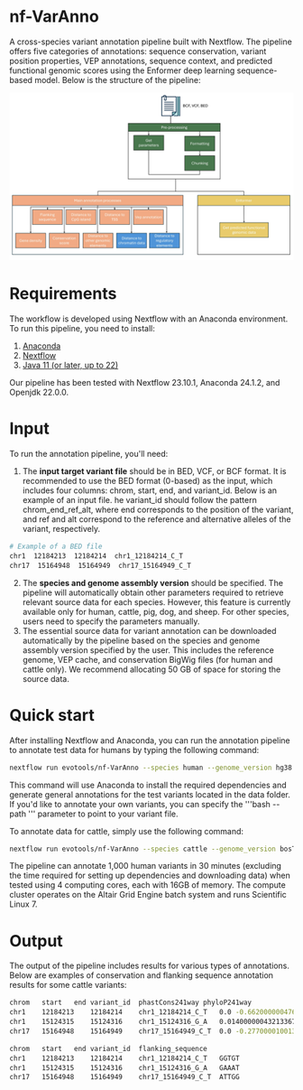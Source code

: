 # nf-VarAnno
A cross-species variant annotation pipeline built with Nextflow. The pipeline offers five categories of annotations: sequence conservation, variant position properties, VEP annotations, sequence context, and predicted functional genomic scores using the Enformer deep learning sequence-based model. Below is the structure of the pipeline:

![Pipeline structure](images/pipeline_structure.jpg)

# Requirements
The workflow is developed using Nextflow with an Anaconda environment. To run this pipeline, you need to install:
1. [Anaconda](https://www.anaconda.com/products/individual)
2. [Nextflow](https://www.nextflow.io/)
3. [Java 11 (or later, up to 22)](http://www.oracle.com/technetwork/java/javase/downloads/index.html)

Our pipeline has been tested with Nextflow 23.10.1, Anaconda 24.1.2, and Openjdk 22.0.0.

# Input
To run the annotation pipeline, you'll need:
1. The **input target variant file** should be in BED, VCF, or BCF format. It is recommended to use the BED format (0-based) as the input, which includes four columns: chrom, start, end, and variant_id. Below is an example of an input file. he variant_id should follow the pattern chrom_end_ref_alt, where end corresponds to the position of the variant, and ref and alt correspond to the reference and alternative alleles of the variant, respectively.
  ```bash
  # Example of a BED file
  chr1  12184213  12184214  chr1_12184214_C_T
  chr17  15164948  15164949  chr17_15164949_C_T
  ```
2. The **species and genome assembly version** should be specified. The pipeline will automatically obtain other parameters required to retrieve relevant source data for each species. However, this feature is currently available only for human, cattle, pig, dog, and sheep. For other species, users need to specify the parameters manually.
3. The essential source data for variant annotation can be downloaded automatically by the pipeline based on the species and genome assembly version specified by the user. This includes the reference genome, VEP cache, and conservation BigWig files (for human and cattle only). We recommend allocating 50 GB of space for storing the source data.

# Quick start
After installing Nextflow and Anaconda, you can run the annotation pipeline to annotate test data for humans by typing the following command:
```bash
nextflow run evotools/nf-VarAnno --species human --genome_version hg38
```
This command will use Anaconda to install the required dependencies and generate general annotations for the test variants located in the data folder. If you'd like to annotate your own variants, you can specify the '''bash --path ''' parameter to point to your variant file. 

To annotate data for cattle, simply use the following command:
```bash
nextflow run evotools/nf-VarAnno --species cattle --genome_version bosTau9
```
The pipeline can annotate 1,000 human variants in 30 minutes (excluding the time required for setting up dependencies and downloading data) when tested using 4 computing cores, each with 16GB of memory. The compute cluster operates on the Altair Grid Engine batch system and runs Scientific Linux 7.

# Output
The output of the pipeline includes results for various types of annotations. Below are examples of conservation and flanking sequence annotation results for some cattle variants:
```bash
chrom	start	end	variant_id	phastCons241way	phyloP241way
chr1	12184213	12184214	chr1_12184214_C_T	0.0	-0.6620000004768372
chr1	15124315	15124316	chr1_15124316_G_A	0.014000000432133675	1.062000036239624
chr17	15164948	15164949	chr17_15164949_C_T	0.0	-0.2770000100135803
```
```bash
chrom	start	end	variant_id	flanking_sequence
chr1	12184213	12184214	chr1_12184214_C_T	GGTGT
chr1	15124315	15124316	chr1_15124316_G_A	GAAAT
chr17	15164948	15164949	chr17_15164949_C_T	ATTGG
```




